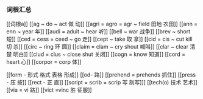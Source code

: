 ### 词根汇总
[[词根a]]
[[ag ~ do ~ act 做 动]]
[[agri = agro = agr ~ field 田地 农田]]
[[ann = enn ~ year 年]]
[[audi = aduit ~ hear 听]]
[[bell ~ war 战争]]
[[brev ~ short 短]]
[[ced = cess = ceed ~ go 走]]
[[cept  ~ take 取 拿]]
[[cid = cis ~ cut kill 切 杀]]
[[circ ~ ring 环 圆]]
[[claim = clam ~ cry shout  喊叫]]
[[clar  ~ clear 清楚 明白]]
[[clud = clus ~ close shut 关闭]]
[[cogn = know  知道]]
[[cord = heart 心]]
[[corpor = corp  体]]

[[form - 形式 格式 表格 形成]]
[[od- 路]]
[[prehend = prehends 抓住]]
[[press - 压 按]]
[[rect - 正 直]]
[[script = scrib = scrip 写 刻写]]]
[[tech(o) 技术 艺术]]
[[via = vi 路]]
[[vict =vinc 胜 征服]]